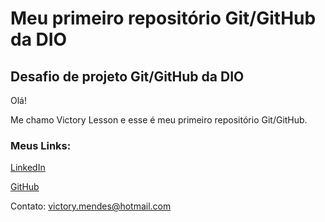 # Meu primeiro repositório Git/GitHub da DIO
## Desafio de projeto Git/GitHub da DIO
 Olá! 
 
 Me chamo Victory Lesson e esse é meu primeiro repositório Git/GitHub.
 
 
### Meus Links:
[LinkedIn](https://www.linkedin.com/in/victory-lesson-75b066240/)

[GitHub](https://github.com/victorylesson)

Contato: victory.mendes@hotmail.com
